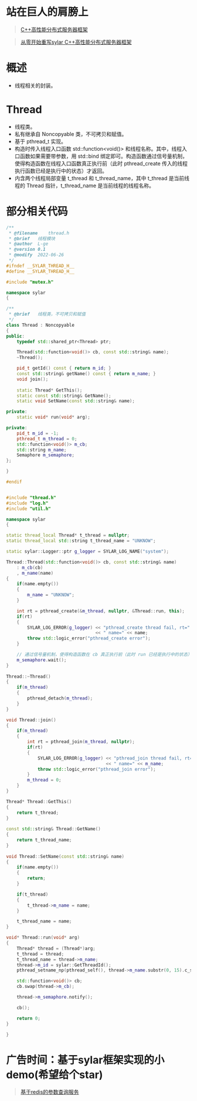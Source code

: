 # 站在巨人的肩膀上

> [C++高性能分布式服务器框架](https://github.com/sylar-yin/sylar)

> [从零开始重写sylar C++高性能分布式服务器框架](https://www.midlane.top/wiki/pages/viewpage.action?pageId=10060952)


# 概述

- 线程相关的封装。


# Thread

- 线程类。
- 私有继承自 Noncopyable 类，不可拷贝和赋值。
- 基于 pthread_t 实现。
- 构造时传入线程入口函数 std::function<void()> 和线程名称。其中，线程入口函数如果需要带参数，用 std::bind 绑定即可。构造函数通过信号量机制，使得构造函数在线程入口函数真正执行前（此时 pthread_create 传入的线程执行函数已经是执行中的状态）才返回。
- 内含两个线程局部变量 t_thread 和 t_thread_name，其中 t_thread 是当前线程的 Thread 指针，t_thread_name 是当前线程的线程名称。


# 部分相关代码
```C++
/**
 * @filename    thread.h
 * @brief   线程模块
 * @author  L-ge
 * @version 0.1
 * @modify  2022-06-26
 */
#ifndef __SYLAR_THREAD_H__
#define __SYLAR_THREAD_H__

#include "mutex.h"

namespace sylar
{

/**
 * @brief   线程类，不可拷贝和赋值
 */
class Thread : Noncopyable
{
public:
    typedef std::shared_ptr<Thread> ptr;

    Thread(std::function<void()> cb, const std::string& name);
    ~Thread();

    pid_t getId() const { return m_id; }
    const std::string& getName() const { return m_name; }
    void join();
    
    static Thread* GetThis();
    static const std::string& GetName();
    static void SetName(const std::string& name);

private:
    static void* run(void* arg);

private:
    pid_t m_id = -1;
    pthread_t m_thread = 0;
    std::function<void()> m_cb;
    std::string m_name;
    Semaphore m_semaphore;
};

}

#endif


#include "thread.h"
#include "log.h"
#include "util.h"

namespace sylar
{

static thread_local Thread* t_thread = nullptr;
static thread_local std::string t_thread_name = "UNKNOW";

static sylar::Logger::ptr g_logger = SYLAR_LOG_NAME("system");

Thread::Thread(std::function<void()> cb, const std::string& name)
    : m_cb(cb)
    , m_name(name)
{
    if(name.empty())
    {
        m_name = "UNKNOW";
    }

    int rt = pthread_create(&m_thread, nullptr, &Thread::run, this);
    if(rt)
    {
        SYLAR_LOG_ERROR(g_logger) << "pthread_create thread fail, rt=" << rt
                                  << " name=" << name;
        throw std::logic_error("pthread_create error");
    }

    // 通过信号量机制，使得构造函数在 cb 真正执行前（此时 run 已经是执行中的状态）才返回
    m_semaphore.wait();
}
    
Thread::~Thread()
{
    if(m_thread)
    {
        pthread_detach(m_thread);
    }
}

void Thread::join()
{
    if(m_thread)
    {
        int rt = pthread_join(m_thread, nullptr);
        if(rt)
        {
            SYLAR_LOG_ERROR(g_logger) << "pthread_join thread fail, rt=" << rt
                                      << " name=" << m_name;
            throw std::logic_error("pthread_join error");
        }
        m_thread = 0;
    }
}

Thread* Thread::GetThis()
{
    return t_thread;
}
    
const std::string& Thread::GetName()
{
    return t_thread_name;
}
    
void Thread::SetName(const std::string& name)
{
    if(name.empty())
    {
        return;
    }

    if(t_thread)
    {
        t_thread->m_name = name;
    }

    t_thread_name = name;
}

void* Thread::run(void* arg)
{
    Thread* thread = (Thread*)arg;
    t_thread = thread;
    t_thread_name = thread->m_name;
    thread->m_id = sylar::GetThreadId();
    pthread_setname_np(pthread_self(), thread->m_name.substr(0, 15).c_str());

    std::function<void()> cb;
    cb.swap(thread->m_cb);

    thread->m_semaphore.notify();

    cb();

    return 0;
}

}
```


# 广告时间：基于sylar框架实现的小demo(希望给个star)

> [基于redis的参数查询服务](https://github.com/L-ge/awesome-sylar/tree/main/projects/paramquery)
